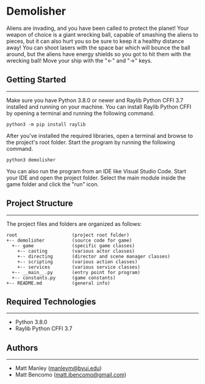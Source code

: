 # Demolisher
Aliens are invading, and you have been called to protect the planet! Your weapon of choice is a giant wrecking ball, capable of smashing the aliens to pieces, but it can also hurt you so be sure to keep it a healthy distance away! You can shoot lasers with the space bar which will bounce the ball around, but the aliens have energy shields so you got to hit them with the wrecking ball! Move your ship with the "<-" and "->" keys.

## Getting Started
---
Make sure you have Python 3.8.0 or newer and Raylib Python CFFI 3.7 installed and running on your machine. You can install Raylib Python CFFI by opening a terminal and running the following command.
```
python3 -m pip install raylib
```
After you've installed the required libraries, open a terminal and browse to the project's root folder. Start the program by running the following command.
```
python3 demolisher 
```
You can also run the program from an IDE like Visual Studio Code. Start your IDE and open the 
project folder. Select the main module inside the game folder and click the "run" icon.

## Project Structure
---
The project files and folders are organized as follows:
```
root                    (project root folder)
+-- demolisher          (source code for game)
  +-- game              (specific game classes)
    +-- casting         (various actor classes)
    +-- directing       (director and scene manager classes)
    +-- scripting       (various action classes)
    +-- services        (various service classes)
  +-- __main__.py       (entry point for program)
  +-- constants.py      (game constants)
+-- README.md           (general info)
```

## Required Technologies
---
* Python 3.8.0
* Raylib Python CFFI 3.7

## Authors
---
* Matt Manley (manleym@byui.edu)
* Matt Bencomo (matt.ibencomo@gmail.com)